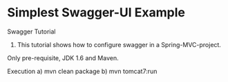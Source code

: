 Simplest Swagger-UI Example
===================================

Swagger Tutorial

1. This tutorial shows how to configure swagger in a Spring-MVC-project.


Only pre-requisite, JDK 1.6 and Maven.

Execution
a) mvn clean package
b) mvn tomcat7:run
